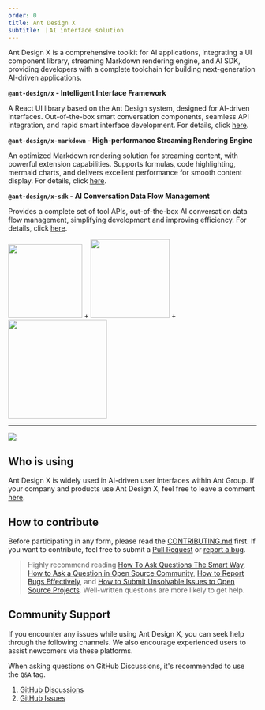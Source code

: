 ```yaml
---
order: 0
title: Ant Design X
subtitle: ｜AI interface solution
---
```


Ant Design X is a comprehensive toolkit for AI applications, integrating a UI component library, streaming Markdown rendering engine, and AI SDK, providing developers with a complete toolchain for building next-generation AI-driven applications.

**`@ant-design/x` - Intelligent Interface Framework**

A React UI library based on the Ant Design system, designed for AI-driven interfaces. Out-of-the-box smart conversation components, seamless API integration, and rapid smart interface development. For details, click [here](/components/introduce/).

**`@ant-design/x-markdown` - High-performance Streaming Rendering Engine**

An optimized Markdown rendering solution for streaming content, with powerful extension capabilities. Supports formulas, code highlighting, mermaid charts, and delivers excellent performance for smooth content display. For details, click [here](/markdowns/introduce).

**`@ant-design/x-sdk` - AI Conversation Data Flow Management**

Provides a complete set of tool APIs, out-of-the-box AI conversation data flow management, simplifying development and improving efficiency. For details, click [here](/sdks/introduce).

<div class="pic-plus">
  <img width="150" src="https://mdn.alipayobjects.com/huamei_iwk9zp/afts/img/A*eco6RrQhxbMAAAAAAAAAAAAADgCCAQ/original"/>
  <span>+</span>
  <img width="160" src="https://gw.alipayobjects.com/zos/antfincdn/aPkFc8Sj7n/method-draw-image.svg"/>
  <span>+</span>
  <img width="200" src="https://mdn.alipayobjects.com/huamei_lkxviz/afts/img/2v_BT6g_DFUAAAAAVEAAAAgADtFMAQFr/original"/>
</div>

---

![](https://mdn.alipayobjects.com/huamei_iwk9zp/afts/img/A*UAEeSbJfuM8AAAAAAAAAAAAADgCCAQ/fmt.webp)

## Who is using

Ant Design X is widely used in AI-driven user interfaces within Ant Group. If your company and products use Ant Design X, feel free to leave a comment [here](https://github.com/ant-design/x/issues/126).

## How to contribute

Before participating in any form, please read the [CONTRIBUTING.md](https://github.com/ant-design/ant-design/blob/master/.github/CONTRIBUTING.md) first. If you want to contribute, feel free to submit a [Pull Request](https://github.com/ant-design/ant-design/pulls) or [report a bug](http://new-issue.ant.design/).

> Highly recommend reading [How To Ask Questions The Smart Way](https://github.com/ryanhanwu/How-To-Ask-Questions-The-Smart-Way), [How to Ask a Question in Open Source Community](https://github.com/seajs/seajs/issues/545), [How to Report Bugs Effectively](http://www.chiark.greenend.org.uk/~sgtatham/bugs.html), and [How to Submit Unsolvable Issues to Open Source Projects](https://zhuanlan.zhihu.com/p/25795393). Well-written questions are more likely to get help.

## Community Support

If you encounter any issues while using Ant Design X, you can seek help through the following channels. We also encourage experienced users to assist newcomers via these platforms.

When asking questions on GitHub Discussions, it's recommended to use the `Q&A` tag.

1. [GitHub Discussions](https://github.com/ant-design/x/discussions)
2. [GitHub Issues](https://github.com/ant-design/x/issues)
